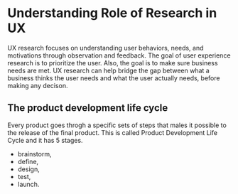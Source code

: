 # Understanding Role of Research in UX
UX research focuses on understanding user behaviors, needs, and motivations through observation and feedback. The goal of user experience research is to prioritize the user. 
Also, the goal is to make sure business needs are met. UX research can help bridge the gap between what a business thinks the user needs and what the user actually needs, before making any decison.

## The product development life cycle
Every product goes throgh a specific sets of steps that males it possible to the release of the final product. This is called Product Development Life Cycle and it has 5 stages. 
* brainstorm, 
* define, 
* design, 
* test, 
* launch.
